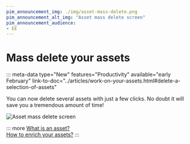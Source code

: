 ```yaml
---
pim_announcement_img: ./img/asset-mass-delete.png
pim_announcement_alt_img: "Asset mass delete screen"
pim_announcement_audience:
- EE
---
```


# Mass delete your assets
::: meta-data type="New" features="Productivity" available="early February" link-to-doc="../articles/work-on-your-assets.html#delete-a-selection-of-assets"

You can now delete several assets with just a few clicks. No doubt it will save you a tremendous amount of time!

![Asset mass delete screen](../img/asset-mass-delete.png)

::: more
[What is an asset?](../articles/what-about-assets.html)  
[How to enrich your assets?](../articles/work-on-your-assets.html)
:::
